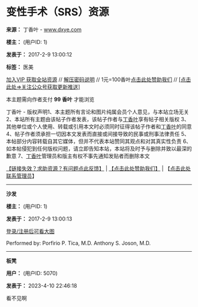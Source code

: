 # 变性手术（SRS）资源

**来源：** 丁香叶 - www.dxye.com

**楼主：** (用户ID: 1)

**发表于：** 2017-2-9 13:00:12

**标签：** 医美

[加入VIP 获取全站资源](https://www.dxye.com/thread-1533-1-1.html) // [解压密码说明](https://www.dxye.com/thread-37545-1-1.html) // 1元=100香叶[点击此处赞助我们](https://www.dxye.com/home.php?mod=spacecp&ac=credit&op=buy) // [[点击此处=>关注公众号获取更新推送]](https://www.dxye.com/thread-12486-1-1.html)

本主题需向作者支付 **99 香叶** 才能浏览

丁香叶 - 版权声明1、本主题所有言论和图片纯属会员个人意见，与本站立场无关 2、本站所有主题由该帖子作者发表，该帖子作者与[丁香叶](https://www.dxye.com/)享有帖子相关版权 3、其他单位或个人使用、转载或引用本文时必须同时征得该帖子作者和[丁香叶](https://www.dxye.com/)的同意 4、帖子作者须承担一切因本文发表而直接或间接导致的民事或刑事法律责任 5、本帖部分内容转载自其它媒体，但并不代表本站赞同其观点和对其真实性负责 6、如本帖侵犯到任何版权问题，请立即告知本站，本站将及时予与删除并致以最深的歉意 7、[丁香叶](https://www.dxye.com/)管理员和版主有权不事先通知发贴者而删除本文

[【链接失效？求助资源？有问题点此反馈】](https://www.dxye.com/forum.php?mod=post&action=newthread&fid=50) | [【点击此处赞助我们】](https://www.dxye.com/home.php?mod=spacecp&ac=credit&op=buy) | 【[点击此处联系管理员](https://www.dxye.com/forum.php?mod=viewthread&tid=12486)】

---

**沙发**

**楼主：** (用户ID: 1)

**发表于：** 2017-2-9 13:00:13

[登录/注册后可看大图](member.php?mod=logging&action=login)

Performed by: Porfirio P. Tica, M.D. Anthony S. Joson, M.D.

---

**板凳**

**用户：** (用户ID: 5070)

**发表于：** 2023-4-10 22:46:18

看不见啊
